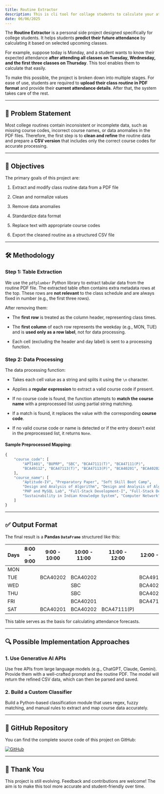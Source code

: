 ```yaml
---
title: Routine Extractor
description: This is cli tool for collage students to calculate your attendance in advance
date: 06/06/2025
---
```

The **Routine Extractor** is a personal side project designed specifically for college students. It helps students **predict their future attendance** by calculating it based on selected upcoming classes.

For example, suppose today is Monday, and a student wants to know their expected attendance **after attending all classes on Tuesday, Wednesday, and the first three classes on Thursday**. This tool enables them to calculate that easily.

To make this possible, the project is broken down into multiple stages. For ease of use, students are required to **upload their class routine in PDF format** and provide their **current attendance details**. After that, the system takes care of the rest.

---

## 🚩 Problem Statement

Most college routines contain inconsistent or incomplete data, such as missing course codes, incorrect course names, or data anomalies in the PDF files. Therefore, the first step is to **clean and refine** the routine data and prepare a **CSV version** that includes only the correct course codes for accurate processing.

---

## 🎯 Objectives

The primary goals of this project are:

1. Extract and modify class routine data from a PDF file

2. Clean and normalize values

3. Remove data anomalies

4. Standardize data format

5. Replace text with appropriate course codes

6. Export the cleaned routine as a structured CSV file


---
<div class="page-break"></div>
<div class="page-break"></div>
<div style="page-break-before: always; break-before: page;"></div>
<div class="page-break"></div>

## 🛠️ Methodology

### Step 1: Table Extraction

We use the `pdfplumber` Python library to extract tabular data from the routine PDF file. The extracted table often contains extra metadata rows at the top. These rows are **not relevant** to the class schedule and are always fixed in number (e.g., the first three rows).

After removing them:

- The **first row** is treated as the column header, representing class times.

- The **first column** of each row represents the weekday (e.g., MON, TUE) and is **used only as a row label**, not for data processing.

- Each cell (excluding the header and day label) is sent to a processing function.


### Step 2: Data Processing

The data processing function:

- Takes each cell value as a string and splits it using the `\n` character.

- Applies a **regular expression** to extract a valid course code if present.

- If no course code is found, the function attempts to **match the course name** with a preprocessed list using partial string matching.

- If a match is found, it replaces the value with the corresponding **course code**.

- If no valid course code or name is detected or if the entry doesn't exist in the preprocessed list, it returns `None`.


#### Sample Preprocessed Mapping:

```python
{
    "course_code": [  
        "APTI401", "BUPRP", "SBC", "BCA47111(T)", "BCA47111(P)",  
        "BCA49112", "BCA47113(T)", "BCA47113(P)", "BCA40201", "BCA40202"  
    ],
    "course_name": [  
        "Aptitude-IV", "Preparatory Paper", "Soft Skill Boot Camp",  
        "Design and Analysis of Algorithm", "Design and Analysis of Algorithm",  
        "PHP and MySQL Lab", "Full-Stack Development-I", "Full-Stack Development-I",  
        "Sustainability in Indian Knowledge System", "Computer Network"  
    ]
}
```

---
<div style="page-break-before: always; break-before: page;"></div>

## ✅ Output Format

The final result is a **Pandas `DataFrame`** structured like this:

| Days | 8:00 - 9:00 | 9:00 - 10:00 | 10:00 - 11:00 | 11:00 - 12:00 | 12:00 - 1:00 | 1:00 - 2:00 | 2:00 - 3:00 | 3:00 - 4:00 | 4:00 - 5:00 | 5:00 - 6:00 | 6:00 - 7:00 |
| ---- | ----------- | ------------ | ------------- | ------------- | ------------ | ----------- | ----------- | ----------- | ----------- | ----------- | ----------- |
| MON  |             |              |               |               |              |             |             |             |             |             |             |
| TUE  |             | BCA40202     | BCA40202      |               | BCA49112     |             |             |             |             |             |             |
| WED  |             |              | SBC           |               | BCA40201     | BCA40201    |             | BCA47113(P) | BCA47113(P) | BCA47113(P) |             |
| THU  |             |              | SBC           |               | BCA40202     | BCA47113(P) |             | BCA47111(P) | BCA47111(P) | BCA47111(P) |             |
| FRI  |             |              | BCA40201      |               | BCA47111(T)  |             |             | BCA49112    | BCA49112    | BCA49112    |             |
| SAT  |             | BCA40201     | BCA40202      | BCA47111(P)   |              | BCA47111(T) | BCA47113(T) | BCA47113(T) | APTI401     |             |             |

This table serves as the basis for calculating attendance forecasts.

---

## 🔍 Possible Implementation Approaches

### 1. Use Generative AI APIs

Use free APIs from large language models (e.g., ChatGPT, Claude, Gemini). Provide them with a well-crafted prompt and the routine PDF. The model will return the refined CSV data, which can then be parsed and saved.

### 2. Build a Custom Classifier

Build a Python-based classification module that uses regex, fuzzy matching, and manual rules to extract and map course data accurately.

---
<div style="page-break-before: always; break-before: page;"></div>

## 🔗 GitHub Repository

You can find the complete source code of this project on GitHub:

[![GitHub](https://img.shields.io/badge/GitHub-Repository-181717?logo=github&style=for-the-badge)](https://github.com/rahulcodepython/Attendence-Tracker.git)

---
## 🙏 Thank You

This project is still evolving. Feedback and contributions are welcome! The aim is to make this tool more accurate and student-friendly over time.